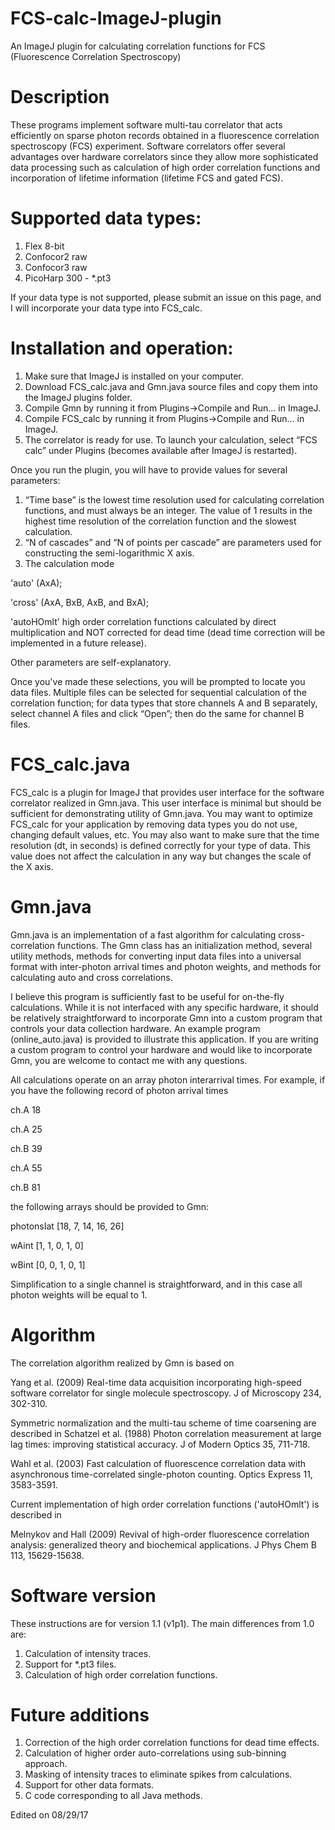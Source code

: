 # FCS-calc-ImageJ-plugin
An ImageJ plugin for calculating correlation functions for FCS (Fluorescence Correlation Spectroscopy)

# Description

These programs implement software multi-tau correlator that acts efficiently on sparse photon records obtained in a fluorescence correlation spectroscopy (FCS) experiment. Software correlators offer several advantages over hardware correlators since they allow more sophisticated data processing such as calculation of high order correlation functions and incorporation of lifetime information (lifetime FCS and gated FCS).

# Supported data types:
1. Flex 8-bit
2. Confocor2 raw
3. Confocor3 raw
4. PicoHarp 300 - *.pt3

If your data type is not supported, please submit an issue on this page, and I will incorporate your data type into FCS_calc.


# Installation and operation:
1. Make sure that ImageJ is installed on your computer.
2. Download FCS_calc.java and Gmn.java source files and copy them into the ImageJ plugins folder.
3. Compile Gmn by running it from Plugins->Compile and Run... in ImageJ.
4. Compile FCS_calc by running it from Plugins->Compile and Run... in ImageJ.
5. The correlator is ready for use. To launch your calculation, select “FCS calc” under Plugins (becomes available after ImageJ is restarted).

Once you run the plugin, you will have to provide values for several parameters:
1. “Time base” is the lowest time resolution used for calculating correlation functions, and must always be an integer. The value of 1 results in the highest time resolution of the correlation function and the slowest calculation.
2. “N of cascades” and “N of points per cascade” are parameters used for constructing the semi-logarithmic X axis.
3. The calculation mode

'auto' (AxA);

'cross' (AxA, BxB, AxB, and BxA);

'autoHOmlt' high order correlation functions calculated by direct multiplication and NOT corrected for dead time (dead time correction will be implemented in a future release).

Other parameters are self-explanatory.

Once you've made these selections, you will be prompted to locate you data files. Multiple files can be selected for sequential calculation of the correlation function; for data types that store channels A and B separately, select channel A files and click “Open”; then do the same for channel B files.


# FCS_calc.java
FCS_calc is a plugin for ImageJ that provides user interface for the software correlator realized in Gmn.java. This user interface is minimal but should be sufficient for demonstrating utility of Gmn.java. You may want to optimize FCS_calc for your application by removing data types you do not use, changing default values, etc. You may also want to make sure that the time resolution (dt, in seconds) is defined correctly for your type of data. This value does not affect the calculation in any way but changes the scale of the X axis.

# Gmn.java
Gmn.java is an implementation of a fast algorithm for calculating cross-correlation functions. The Gmn class has an initialization method, several utility methods, methods for converting input data files into a universal format with inter-photon arrival times and photon weights, and methods for calculating auto and cross correlations.

I believe this program is sufficiently fast to be useful for on-the-fly calculations. While it is not interfaced with any specific hardware, it should be relatively straightforward to incorporate Gmn into a custom program that controls your data collection hardware. An example program (online_auto.java) is provided to illustrate this application. If you are writing a custom program to control your hardware and would like to incorporate Gmn, you are welcome to contact me with any questions.

All calculations operate on an array photon interarrival times. For example, if you have the following record of photon arrival times

ch.A	18

ch.A	25

ch.B	39

ch.A	55

ch.B	81

the following arrays should be provided to Gmn:

photonsIat	[18, 7, 14, 16, 26]

wAint	[1, 1, 0, 1, 0]

wBint	[0, 0, 1, 0, 1]

Simplification to a single channel is straightforward, and in this case all photon weights will be equal to 1.

# Algorithm
The correlation algorithm realized by Gmn is based on

Yang et al. (2009) Real-time data acquisition incorporating high-speed software correlator for single molecule spectroscopy. J of Microscopy 234, 302-310.

Symmetric normalization and the multi-tau scheme of time coarsening are described in
Schatzel et al. (1988) Photon correlation measurement at large lag times: improving statistical accuracy. J of Modern Optics 35, 711-718.

Wahl et al. (2003) Fast calculation of fluorescence correlation data with asynchronous time-correlated single-photon counting. Optics Express 11, 3583-3591.

Current implementation of high order correlation functions ('autoHOmlt') is described in

Melnykov and Hall (2009) Revival of high-order fluorescence correlation analysis: generalized theory and biochemical applications. J Phys Chem B 113, 15629-15638.


# Software version
These instructions are for version 1.1 (v1p1). The main differences from 1.0 are:

1. Calculation of intensity traces.
2. Support for *.pt3 files.
3. Calculation of high order correlation functions.

# Future additions

1. Correction of the high order correlation functions for dead time effects.
2. Calculation of higher order auto-correlations using sub-binning approach.
3. Masking of intensity traces to eliminate spikes from calculations.
4. Support for other data formats.
5. C code corresponding to all Java methods.


Edited on 08/29/17
